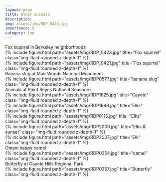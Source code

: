 ```yaml
---
layout: page
title: Other animals
description: 
img: assets/img/RDP_0423.jpg
importance: 5
category: fun
---
```

<div class="caption">
    Fox squirrel in Berkeley neighborhoods
</div>

<div class="row align-items-center">
    <div class="col-sm-8 mt-3 mt-md-0">
        {% include figure.html path="assets/img/RDP_0423.jpg" title="Fox squirrel" class="img-fluid rounded z-depth-1" %}
    </div>
    <div class="col-sm mt-3 mt-md-0">
        {% include figure.html path="assets/img/RDP_0421.jpg" title="Fox squirrel" class="img-fluid rounded z-depth-1" %}
    </div>
</div>

<div class="caption">
    Banana slug at Muir Woods National Monument

<div class="container">
  <div class="row align-items-center">
    <div class="col-sm-2">
    </div>
    <div class="col-sm-8">
      {% include figure.html path="assets/img/RDP0577.jpg" title="banana slug" class="img-fluid rounded z-depth-1" %}
    </div>
    <div class="col-sm-3">
    </div>
  </div>

<div class="caption">
    Animals at Point Reyes National Seashore
</div>

<div class="row align-items-center">
    <div class="col-sm mt-3 mt-md-0">
        {% include figure.html path="assets/img/RDP1825.jpg" title="Cayote" class="img-fluid rounded z-depth-1" %}
    </div>
</div>

<div class="row align-items-center">
    <div class="col-sm mt-3 mt-md-0">
        {% include figure.html path="assets/img/RDP1948.jpg" title="Elks" class="img-fluid rounded z-depth-1" %}
    </div>
</div>

<div class="container">
  <div class="row align-items-center">
    <div class="col-sm-2">
    </div>
    <div class="col-sm-8">
      {% include figure.html path="assets/img/RDP0116.jpg" title="Elks" class="img-fluid rounded z-depth-1" %}
    </div>
    <div class="col-sm-3">
    </div>
  </div>

<div class="row align-items-center">
    <div class="col-sm mt-3 mt-md-0">
        {% include figure.html path="assets/img/RDP2000.jpg" title="Elks & sunset" class="img-fluid rounded z-depth-1" %}
    </div>
</div>

<div class="container">
  <div class="row align-items-center">
    <div class="col-sm-2">
    </div>
    <div class="col-sm-8">
      {% include figure.html path="assets/img/RDP2037.jpg" title="Elk" class="img-fluid rounded z-depth-1" %}
    </div>
    <div class="col-sm-3">
    </div>
  </div>

<div class="caption">
    Omani happy camel

<div class="container">
  <div class="row align-items-center">
    <div class="col-sm-2">
    </div>
    <div class="col-sm-8">
      {% include figure.html path="assets/img/RDP0354.jpg" title="camel" class="img-fluid rounded z-depth-1" %}
    </div>
    <div class="col-sm-3">
    </div>
  </div>

<div class="caption">
    Butterfly at Cayote Hills Regional Park
</div>

<div class="row align-items-center">
    <div class="col-sm mt-3 mt-md-0">
        {% include figure.html path="assets/img/RDP0357.jpg" title="Butterfly" class="img-fluid rounded z-depth-1" %}
    </div>
</div>
